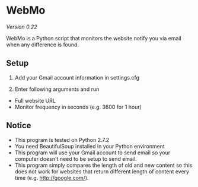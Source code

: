 WebMo
========

*Version 0.22*

WebMo is a Python script that monitors the website notify you via email when any difference is found.

Setup
-----

1. Add your Gmail account information in settings.cfg

2. Enter following arguments and run
- Full website URL
- Monitor frequency in seconds (e.g. 3600 for 1 hour)

Notice
------

* This program is tested on Python 2.7.2
* You need BeautifulSoup installed in your Python environment
* This program will use your Gmail account to send email so your computer doesn't need to be setup to send email.
* This program simply compares the length of old and new content so this does not work for websites that return different length of content every time (e.g. http://google.com/).
